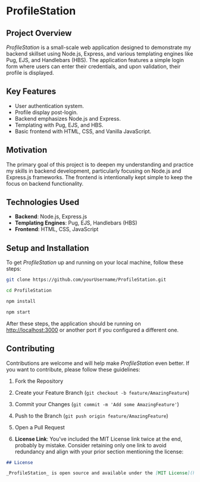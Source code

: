 # ProfileStation

## Project Overview

_ProfileStation_ is a small-scale web application designed to demonstrate my backend skillset using Node.js, Express, and various templating engines like Pug, EJS, and Handlebars (HBS). The application features a simple login form where users can enter their credentials, and upon validation, their profile is displayed.

## Key Features

- User authentication system.
- Profile display post-login.
- Backend emphasizes Node.js and Express.
- Templating with Pug, EJS, and HBS.
- Basic frontend with HTML, CSS, and Vanilla JavaScript.

## Motivation

The primary goal of this project is to deepen my understanding and practice my skills in backend development, particularly focusing on Node.js and Express.js frameworks. The frontend is intentionally kept simple to keep the focus on backend functionality.

## Technologies Used

- **Backend**: Node.js, Express.js
- **Templating Engines**: Pug, EJS, Handlebars (HBS)
- **Frontend**: HTML, CSS, JavaScript

## Setup and Installation

To get _ProfileStation_ up and running on your local machine, follow these steps:

```bash
git clone https://github.com/yourUsername/ProfileStation.git
```
```bash
cd ProfileStation
```
```bash
npm install
```
```bash
npm start
```
After these steps, the application should be running on [http://localhost:3000](http://localhost:3000) or another port if you configured a different one.

## Contributing

Contributions are welcome and will help make _ProfileStation_ even better. If you want to contribute, please follow these guidelines:

1. Fork the Repository
2. Create your Feature Branch (`git checkout -b feature/AmazingFeature`)
3. Commit your Changes (`git commit -m 'Add some AmazingFeature'`)
4. Push to the Branch (`git push origin feature/AmazingFeature`)
5. Open a Pull Request


2. **License Link**: You've included the MIT License link twice at the end, probably by mistake. Consider retaining only one link to avoid redundancy and align with your prior section mentioning the license:

```markdown
## License

_ProfileStation_ is open source and available under the [MIT License](https://github.com/m-mdy-m/ProfileStation/blob/main/LICENSE). See the `LICENSE` file for more information.
```